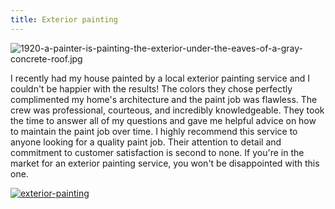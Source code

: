 ```yaml
---
title: Exterior painting
---
```


![1920-a-painter-is-painting-the-exterior-under-the-eaves-of-a-gray-concrete-roof.jpg](/1920-a-painter-is-painting-the-exterior-under-the-eaves-of-a-gray-concrete-roof.jpg)

I recently had my house painted by a local exterior painting service and I couldn't be happier with the results! The colors they chose perfectly complimented my home's architecture and the paint job was flawless. The crew was professional, courteous, and incredibly knowledgeable. They took the time to answer all of my questions and gave me helpful advice on how to maintain the paint job over time. I highly recommend this service to anyone looking for a quality paint job. Their attention to detail and commitment to customer satisfaction is second to none. If you're in the market for an exterior painting service, you won't be disappointed with this one.

[![exterior-painting](<https://dabuttonfactory.com/button.png?t=CHECK+SERVICE&f=Noto+Sans-Bold&ts=26&tc=fff&hp=45&vp=20&c=11&bgt=unicolored&bgc=4bd42f>)](<https://www.bark.com/?a_aid=5d2d0e83cdc3>)